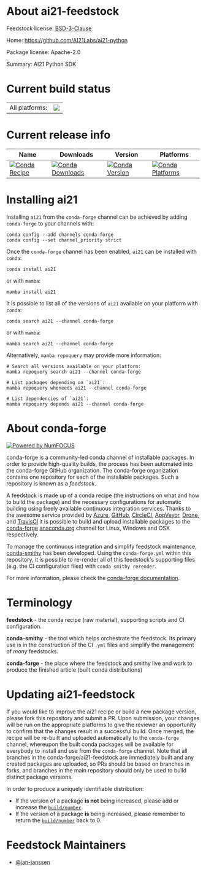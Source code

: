 About ai21-feedstock
====================

Feedstock license: [BSD-3-Clause](https://github.com/conda-forge/ai21-feedstock/blob/main/LICENSE.txt)

Home: https://github.com/AI21Labs/ai21-python

Package license: Apache-2.0

Summary: AI21 Python SDK

Current build status
====================


<table><tr><td>All platforms:</td>
    <td>
      <a href="https://dev.azure.com/conda-forge/feedstock-builds/_build/latest?definitionId=22646&branchName=main">
        <img src="https://dev.azure.com/conda-forge/feedstock-builds/_apis/build/status/ai21-feedstock?branchName=main">
      </a>
    </td>
  </tr>
</table>

Current release info
====================

| Name | Downloads | Version | Platforms |
| --- | --- | --- | --- |
| [![Conda Recipe](https://img.shields.io/badge/recipe-ai21-green.svg)](https://anaconda.org/conda-forge/ai21) | [![Conda Downloads](https://img.shields.io/conda/dn/conda-forge/ai21.svg)](https://anaconda.org/conda-forge/ai21) | [![Conda Version](https://img.shields.io/conda/vn/conda-forge/ai21.svg)](https://anaconda.org/conda-forge/ai21) | [![Conda Platforms](https://img.shields.io/conda/pn/conda-forge/ai21.svg)](https://anaconda.org/conda-forge/ai21) |

Installing ai21
===============

Installing `ai21` from the `conda-forge` channel can be achieved by adding `conda-forge` to your channels with:

```
conda config --add channels conda-forge
conda config --set channel_priority strict
```

Once the `conda-forge` channel has been enabled, `ai21` can be installed with `conda`:

```
conda install ai21
```

or with `mamba`:

```
mamba install ai21
```

It is possible to list all of the versions of `ai21` available on your platform with `conda`:

```
conda search ai21 --channel conda-forge
```

or with `mamba`:

```
mamba search ai21 --channel conda-forge
```

Alternatively, `mamba repoquery` may provide more information:

```
# Search all versions available on your platform:
mamba repoquery search ai21 --channel conda-forge

# List packages depending on `ai21`:
mamba repoquery whoneeds ai21 --channel conda-forge

# List dependencies of `ai21`:
mamba repoquery depends ai21 --channel conda-forge
```


About conda-forge
=================

[![Powered by
NumFOCUS](https://img.shields.io/badge/powered%20by-NumFOCUS-orange.svg?style=flat&colorA=E1523D&colorB=007D8A)](https://numfocus.org)

conda-forge is a community-led conda channel of installable packages.
In order to provide high-quality builds, the process has been automated into the
conda-forge GitHub organization. The conda-forge organization contains one repository
for each of the installable packages. Such a repository is known as a *feedstock*.

A feedstock is made up of a conda recipe (the instructions on what and how to build
the package) and the necessary configurations for automatic building using freely
available continuous integration services. Thanks to the awesome service provided by
[Azure](https://azure.microsoft.com/en-us/services/devops/), [GitHub](https://github.com/),
[CircleCI](https://circleci.com/), [AppVeyor](https://www.appveyor.com/),
[Drone](https://cloud.drone.io/welcome), and [TravisCI](https://travis-ci.com/)
it is possible to build and upload installable packages to the
[conda-forge](https://anaconda.org/conda-forge) [anaconda.org](https://anaconda.org/)
channel for Linux, Windows and OSX respectively.

To manage the continuous integration and simplify feedstock maintenance,
[conda-smithy](https://github.com/conda-forge/conda-smithy) has been developed.
Using the ``conda-forge.yml`` within this repository, it is possible to re-render all of
this feedstock's supporting files (e.g. the CI configuration files) with ``conda smithy rerender``.

For more information, please check the [conda-forge documentation](https://conda-forge.org/docs/).

Terminology
===========

**feedstock** - the conda recipe (raw material), supporting scripts and CI configuration.

**conda-smithy** - the tool which helps orchestrate the feedstock.
                   Its primary use is in the construction of the CI ``.yml`` files
                   and simplify the management of *many* feedstocks.

**conda-forge** - the place where the feedstock and smithy live and work to
                  produce the finished article (built conda distributions)


Updating ai21-feedstock
=======================

If you would like to improve the ai21 recipe or build a new
package version, please fork this repository and submit a PR. Upon submission,
your changes will be run on the appropriate platforms to give the reviewer an
opportunity to confirm that the changes result in a successful build. Once
merged, the recipe will be re-built and uploaded automatically to the
`conda-forge` channel, whereupon the built conda packages will be available for
everybody to install and use from the `conda-forge` channel.
Note that all branches in the conda-forge/ai21-feedstock are
immediately built and any created packages are uploaded, so PRs should be based
on branches in forks, and branches in the main repository should only be used to
build distinct package versions.

In order to produce a uniquely identifiable distribution:
 * If the version of a package **is not** being increased, please add or increase
   the [``build/number``](https://docs.conda.io/projects/conda-build/en/latest/resources/define-metadata.html#build-number-and-string).
 * If the version of a package **is** being increased, please remember to return
   the [``build/number``](https://docs.conda.io/projects/conda-build/en/latest/resources/define-metadata.html#build-number-and-string)
   back to 0.

Feedstock Maintainers
=====================

* [@jan-janssen](https://github.com/jan-janssen/)

